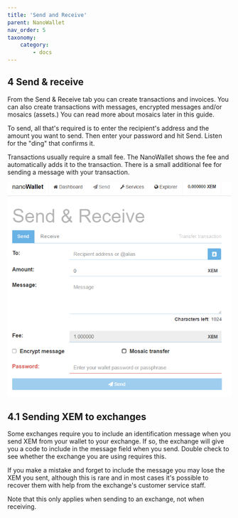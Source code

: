 ```yaml
---
title: 'Send and Receive'
parent: NanoWallet
nav_order: 5
taxonomy:
    category:
        - docs
---
```


## 4 Send & receive
From the Send & Receive tab you can create transactions and invoices. You can also create transactions with messages, encrypted messages and/or mosaics (assets.) You can read more about mosaics later in this guide.

To send, all that's required is to enter the recipient's address and the amount you want to send. Then enter your password and hit Send. Listen for the "ding" that confirms it.

Transactions usually require a small fee. The NanoWallet shows the fee and automatically adds it to the transaction. There is a small additional fee for sending a message with your transaction. 

![](Send%20Receive.PNG)

## 4.1 Sending XEM to exchanges
Some exchanges require you to include an identification message when you send XEM from your wallet to your exchange. If so, the exchange will give you a code to include in the message field when you send. Double check to see whether the exchange you are using requires this.

If you make a mistake and forget to include the message you may lose the XEM you sent, although this is rare and in most cases it's possible to recover them with help from the exchange's customer service staff.

Note that this only applies when sending to an exchange, not when receiving.